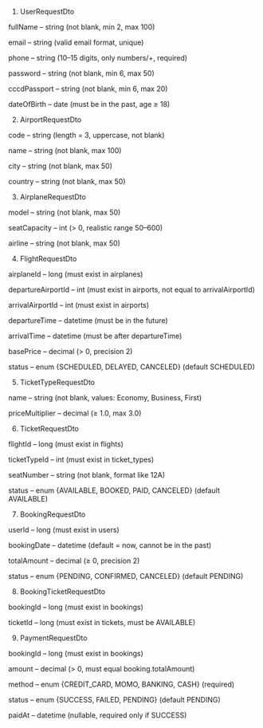 1. UserRequestDto

fullName – string (not blank, min 2, max 100)

email – string (valid email format, unique)

phone – string (10–15 digits, only numbers/+, required)

password – string (not blank, min 6, max 50)

cccdPassport – string (not blank, min 6, max 20)

dateOfBirth – date (must be in the past, age ≥ 18)

2. AirportRequestDto

code – string (length = 3, uppercase, not blank)

name – string (not blank, max 100)

city – string (not blank, max 50)

country – string (not blank, max 50)

3. AirplaneRequestDto

model – string (not blank, max 50)

seatCapacity – int (> 0, realistic range 50–600)

airline – string (not blank, max 50)

4. FlightRequestDto

airplaneId – long (must exist in airplanes)

departureAirportId – int (must exist in airports, not equal to arrivalAirportId)

arrivalAirportId – int (must exist in airports)

departureTime – datetime (must be in the future)

arrivalTime – datetime (must be after departureTime)

basePrice – decimal (> 0, precision 2)

status – enum {SCHEDULED, DELAYED, CANCELED} (default SCHEDULED)

5. TicketTypeRequestDto

name – string (not blank, values: Economy, Business, First)

priceMultiplier – decimal (≥ 1.0, max 3.0)

6. TicketRequestDto

flightId – long (must exist in flights)

ticketTypeId – int (must exist in ticket_types)

seatNumber – string (not blank, format like 12A)

status – enum {AVAILABLE, BOOKED, PAID, CANCELED} (default AVAILABLE)

7. BookingRequestDto

userId – long (must exist in users)

bookingDate – datetime (default = now, cannot be in the past)

totalAmount – decimal (≥ 0, precision 2)

status – enum {PENDING, CONFIRMED, CANCELED} (default PENDING)

8. BookingTicketRequestDto

bookingId – long (must exist in bookings)

ticketId – long (must exist in tickets, must be AVAILABLE)

9. PaymentRequestDto

bookingId – long (must exist in bookings)

amount – decimal (> 0, must equal booking.totalAmount)

method – enum {CREDIT_CARD, MOMO, BANKING, CASH} (required)

status – enum {SUCCESS, FAILED, PENDING} (default PENDING)

paidAt – datetime (nullable, required only if SUCCESS)